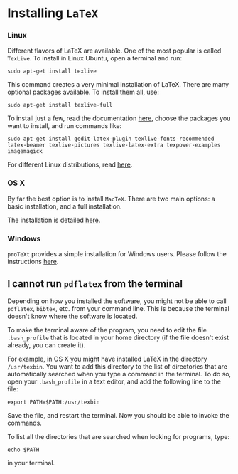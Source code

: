 # Installing `LaTeX`

### Linux

Different flavors of LaTeX are available. One of the most popular is called `TexLive`. To install in Linux Ubuntu, open a terminal and run:

```
sudo apt-get install texlive
```

This command creates a very minimal installation of LaTeX. There are many optional packages available. To install them all, use:

```
sudo apt-get install texlive-full
```

To install just a few, read the documentation [here](https://help.ubuntu.com/community/LaTeX), choose the packages you want to install, and run commands like:

```
sudo apt-get install gedit-latex-plugin texlive-fonts-recommended latex-beamer texlive-pictures texlive-latex-extra texpower-examples imagemagick
```

For different Linux distributions, read [here](https://latex-project.org/ftp.html).

### OS X

By far the best option is to install `MacTeX`. There are two main options: a basic installation, and a full installation. 

The installation is detailed [here](http://www.tug.org/mactex/).

### Windows

`proTeXt` provides a simple installation for Windows users. Please follow the instructions [here](http://www.tug.org/protext/).

## I cannot run `pdflatex` from the terminal

Depending on how you installed the software, you might not be able to call `pdflatex`, `bibtex`, etc. from your command line. This is because the terminal doesn't know where the software is located. 

To make the terminal aware of the program, you need to edit the file `.bash_profile` that is located in your home directory (if the file doesn't exist already, you can create it). 

For example, in OS X you might have installed LaTeX in the directory `/usr/texbin`. You want to add this directory to the list of directories that are automatically searched when you type a command in the terminal. To do so, open your `.bash_profile` in a text editor, and add the following line to the file:

```
export PATH=$PATH:/usr/texbin
```

Save the file, and restart the terminal. Now you should be able to invoke the commands.

To list all the directories that are searched when looking for programs, type:

```
echo $PATH
```

in your terminal.